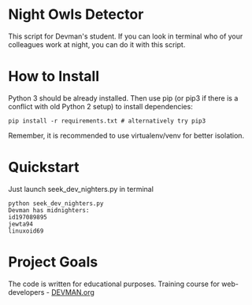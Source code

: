 # Night Owls Detector

This script for Devman's student. If you can look in terminal who of your colleagues work at night, you can do it with
this script.


# How to Install

Python 3 should be already installed. Then use pip (or pip3 if there is a conflict with old Python 2 setup) to install
dependencies:

```
pip install -r requirements.txt # alternatively try pip3
```
Remember, it is recommended to use virtualenv/venv for better isolation.

# Quickstart

Just launch seek_dev_nighters.py in terminal 

```
python seek_dev_nighters.py
Devman has midnighters:
id197089895
jewta94
linuxoid69
```

# Project Goals

The code is written for educational purposes. Training course for web-developers - [DEVMAN.org](https://devman.org)
